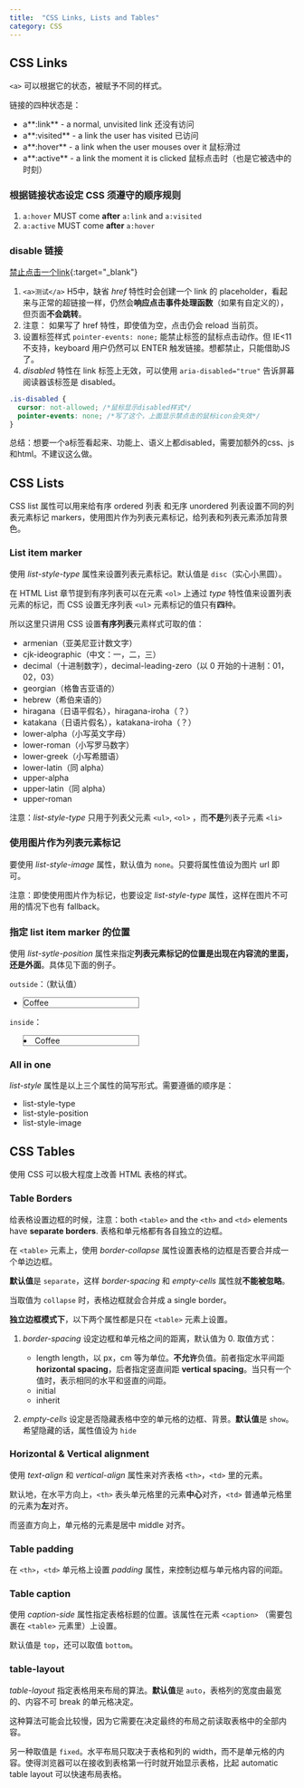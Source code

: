 ```yaml
---
title:  "CSS Links, Lists and Tables"
category: CSS
---
```

## CSS Links

`<a>` 可以根据它的状态，被赋予不同的样式。

链接的四种状态是：

+ a**:link** - a normal, unvisited link 还没有访问
+ a**:visited** - a link the user has visited 已访问
+ a**:hover** - a link when the user mouses over it 鼠标滑过
+ a**:active** - a link the moment it is clicked 鼠标点击时（也是它被选中的时刻）

<!--more-->

### 根据链接状态设定 CSS 须遵守的顺序规则

1. `a:hover` MUST come **after** `a:link` and `a:visited`
2. `a:active` MUST come **after** `a:hover`

### disable 链接

[禁止点击一个link](https://css-tricks.com/how-to-disable-links/){:target="_blank"}

1. `<a>测试</a>` H5中，缺省 _href_ 特性时会创建一个 link 的 placeholder，看起来与正常的超链接一样，仍然会**响应点击事件处理函数**（如果有自定义的），但页面**不会跳转**。
2. 注意： 如果写了 href 特性，即使值为空，点击仍会 reload 当前页。
3. 设置标签样式 `pointer-events: none;` 能禁止标签的鼠标点击动作。但 IE<11 不支持，keyboard 用户仍然可以 ENTER 触发链接。想都禁止，只能借助JS了。
4. _disabled_ 特性在 link 标签上无效，可以使用 `aria-disabled="true"` 告诉屏幕阅读器该标签是 disabled。

```css
.is-disabled {
  cursor: not-allowed; /*鼠标显示disabled样式*/
  pointer-events: none; /*写了这个，上面显示禁点击的鼠标icon会失效*/
}
```
总结：想要一个a标签看起来、功能上、语义上都disabled，需要加额外的css、js和html。不建议这么做。

## CSS Lists

CSS list 属性可以用来给有序 ordered 列表 和无序 unordered 列表设置不同的列表元素标记 markers，使用图片作为列表元素标记，给列表和列表元素添加背景色。

### List item marker

使用 _list-style-type_ 属性来设置列表元素标记。默认值是 `disc`（实心小黑圆）。

在 HTML List 章节提到有序列表可以在元素 `<ol>` 上通过 _type_ 特性值来设置列表元素的标记，而 CSS 设置无序列表 `<ul>` 元素标记的值只有**四**种。

所以这里只讲用 CSS 设置**有序列表**元素样式可取的值：

+ armenian（亚美尼亚计数文字）
+ cjk-ideographic（中文：一，二，三）
+ decimal（十进制数字），decimal-leading-zero（以 0 开始的十进制：01，02，03）
+ georgian（格鲁吉亚语的）
+ hebrew（希伯来语的）
+ hiragana（日语平假名），hiragana-iroha（？）
+ katakana（日语片假名），katakana-iroha（？）
+ lower-alpha（小写英文字母）
+ lower-roman（小写罗马数字）
+ lower-greek（小写希腊语）
+ lower-latin（同 alpha）
+ upper-alpha
+ upper-latin（同 alpha）
+ upper-roman

注意：<span class="t-blue">_list-style-type_ 只用于列表父元素 `<ul>`, `<ol>` ，而**不是**列表子元素 `<li>`</span>

### 使用图片作为列表元素标记

要使用 _list-style-image_ 属性，默认值为 `none`。只要将属性值设为图片 url 即可。

注意：即使使用图片作为标记，也要设定 _list-style-type_ 属性，这样在图片不可用的情况下也有 fallback。

### 指定 list item marker 的位置

使用 _list-sytle-position_ 属性来指定**列表元素标记的位置是出现在内容流的里面，还是外面**。具体见下面的例子。

`outside`：（默认值）

<ul style="list-style-position:outside;width:205.5px">
<li style="border:1px solid gray">Coffee</li>
</ul>

`inside`：

<ul style="list-style-position:inside;width:205.5px">
<li style="border:1px solid gray">Coffee</li>
</ul>

### All in one

_list-style_ 属性是以上三个属性的简写形式。需要遵循的顺序是：

+ list-style-type
+ list-style-position
+ list-style-image

## CSS Tables

使用 CSS 可以极大程度上改善 HTML 表格的样式。

### Table Borders

给表格设置边框的时候，注意：both `<table>` and the `<th>` and `<td>` elements have **separate borders**. 表格和单元格都有各自独立的边框。

在 `<table>` 元素上，使用 _border-collapse_ 属性设置表格的边框<span class="t-red">是否要合并成一个单边边框</span>。

**默认值**是 `separate`，这样 _border-spacing_ 和 _empty-cells_ 属性就**不能被忽略**。

当取值为 `collapse` 时，表格边框就会合并成 a single border。

**独立边框模式下**，以下两个属性都是只在 `<table>` 元素上设置。

1. _border-spacing_ 设定边框和单元格之间的距离，默认值为 0. 取值方式：

    + length length，以 px，cm 等为单位。**不允许**负值。前者指定水平间距 **horizontal spacing**，后者指定竖直间距 **vertical spacing**。当只有一个值时，表示相同的水平和竖直的间距。
    + initial
    + inherit

2. _empty-cells_ 设定是否隐藏表格中空的单元格的边框、背景。**默认值**是 `show`。希望隐藏的话，属性值设为 `hide`

### Horizontal & Vertical alignment

使用 _text-align_ 和 _vertical-align_ 属性来对齐表格 `<th>`，`<td>` 里的元素。

默认地，在水平方向上，`<th>` 表头单元格里的元素**中心**对齐，`<td>` 普通单元格里的元素为**左**对齐。

而竖直方向上，单元格的元素是居中 middle 对齐。

### Table padding

在 `<th>`，`<td>` 单元格上设置 _padding_ 属性，来控制边框与单元格内容的间距。

### Table caption

使用 _caption-side_ 属性指定表格标题的位置。该属性在元素 `<caption>` （需要包裹在 `<table>` 元素里）上设置。

默认值是 `top`，还可以取值 `bottom`。

### table-layout

_table-layout_ 指定表格用来布局的算法。**默认值**是 `auto`，表格列的宽度由最宽的、内容不可 break 的单元格决定。

这种算法可能会比较慢，因为它需要在决定最终的布局之前读取表格中的全部内容。

另一种取值是 `fixed`。水平布局只取决于表格和列的 width，而不是单元格的内容。使得浏览器可以在接收到表格第一行时就开始显示表格，比起 automatic table layout 可以快速布局表格。
